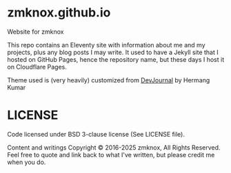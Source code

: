 # zmknox.github.io
Website for zmknox

This repo contains an Eleventy site with information about me and my projects, plus any blog posts I may write. It used to have a Jekyll site that I hosted on GitHub Pages, hence the repository name, but these days I host it on Cloudflare Pages.

Theme used is (very heavily) customized from [DevJournal](https://github.com/hemangsk/DevJournal) by Hermang Kumar 

# LICENSE

Code licensed under BSD 3-clause license (See LICENSE file).

Content and writings Copyright © 2016-2025 zmknox, All Rights Reserved. Feel free to quote and link back to what I've written, but please credit me when you do.
